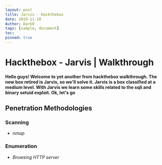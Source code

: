 ```yaml
---
layout: post
title: Jarvis - Hackthebox
date: 2019-11-10
Author: Dark0
tags: [sample, document]
toc: 
pinned: true
---
```


# Hackthebox - Jarvis | Walkthrough

#### Hello guys! Welcome to yet another from hackthebox walkthrough. The new box retired is Jarvis, so we'll solve it. Jarvis is a box classified at a medium level. With Jarvis we learn some skills related to the sqli and binary setuid exploit. Ok, let's go

## Penetration Methodologies

### Scanning

* _nmap_
       
### Enumeration

* _Browsing HTTP server_
